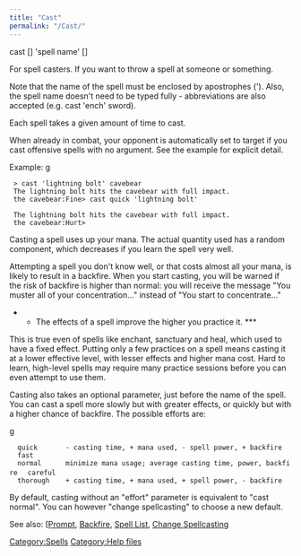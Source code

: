 ```yaml
---
title: "Cast"
permalink: "/Cast/"
---
```


cast \[<effort>\] 'spell name' \[<parameters>\]

For spell casters. If you want to throw a spell at someone or something.

Note that the name of the spell must be enclosed by apostrophes (').
Also, the spell name doesn't need to be typed fully - abbreviations are
also accepted (e.g. cast 'ench' sword).

Each spell takes a given amount of time to cast.

When already in combat, your opponent is automatically set to target if
you cast offensive spells with no argument. See the example for explicit
detail.

Example: <nowiki>g

` > cast 'lightning bolt' cavebear`
` The lightning bolt hits the cavebear with full impact.`
` the cavebear:Fine> cast quick 'lightning bolt'`

` The lightning bolt hits the cavebear with full impact.`
` the cavebear:Hurt>`

</pre>

Casting a spell uses up your mana. The actual quantity used has a random
component, which decreases if you learn the spell very well.

Attempting a spell you don't know well, or that costs almost all your
mana, is likely to result in a backfire. When you start casting, you
will be warned if the risk of backfire is higher than normal: you will
receive the message "You muster all of your concentration..." instead of
"You start to concentrate..."

- - The effects of a spell improve the higher you practice it. \*\*\*

This is true even of spells like enchant, sanctuary and heal, which used
to have a fixed effect. Putting only a few practices on a spell means
casting it at a lower effective level, with lesser effects and higher
mana cost. Hard to learn, high-level spells may require many practice
sessions before you can even attempt to use them.

Casting also takes an optional <effort> parameter, just before the name
of the spell. You can cast a spell more slowly but with greater effects,
or quickly but with a higher chance of backfire. The possible efforts
are:

<nowiki>g

`  quick       - casting time, + mana used, - spell power, + backfire`
`  fast`
`  normal      minimize mana usage; average casting time, power, backfire`
`  careful`
`  thorough    + casting time, + mana used, + spell power, - backfire`

</pre>

By default, casting without an "effort" parameter is equivalent to "cast
normal". You can however "change spellcasting" to choose a new default.

See also: [\[Prompt]([Prompt "wikilink"),
[Backfire](Backfire "wikilink"), [Spell List](Spell "wikilink"), [Change
Spellcasting](Change_Spellcasting "wikilink")

[Category:Spells](Category:Spells "wikilink") [Category:Help
files](Category:Help_files "wikilink")